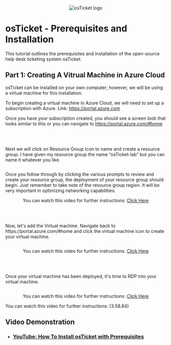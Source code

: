 <p align="center">
<img src="https://d1ka0itfguscri.cloudfront.net/r5Jl/2023/04/13/00/48/c0fIcJVa79u/preview.jpg" alt="osTicket logo"/>
</p>

<h1>osTicket - Prerequisites and Installation</h1>
This tutorial outlines the prerequisites and installation of the open-source help desk ticketing system osTicket. 

<h2>Part 1: Creating A Vitrual Machine in Azure Cloud</h2>
osTicket can be installed on your own computer; however, we will be using a virtual machine for this installation.

To begin creating a virtual machine in Azure Cloud, we will need to set up a subscription with Azure. 
Link:   https://portal.azure.com

Once you have your subscription created, you should see a screen look that looks similar to this or  you can navigate to  https://portal.azure.com/#home
<p align = center>
<img src="https://d1ka0itfguscri.cloudfront.net/r5Jl/2023/04/13/03/00/c0fIecVasXR/preview.jpg" alt=""/>
</p>
<br>
<br>
Next we will click on Resource Group Icon to name and create a resource group. I have given my resource group the name “osTicket-lab” but you can name it whatever you like.
<p align = center>
<img src="https://d1ka0itfguscri.cloudfront.net/r5Jl/2023/04/13/03/03/c0fIeeVaslr/preview.jpg" alt=""/>
</p>

Once you follow through by clicking the various prompts to review and create your resource group, the deployment of your resource group should begin. Just remember to take note of the resource group region. It will be very important in optimizing networking capabilities. <br>
<p align = center>
  You can watch this video for further instructions: <a href="https://youtu.be/3EPa4qw4P1k?t=55">Click Here</a>
</p>
<p align = center>
<img src="#" alt=""/>
</p>
<br>
<br>
Now, let's add the Virtual machine.
Navigate back to  https://portal.azure.com/#home and click the virtual machine icon to create your virtual machine.

<p align = center>
<img src="https://d1ka0itfguscri.cloudfront.net/r5Jl/2023/04/13/02/44/c0fInEVasQR/preview.jpg" alt=""/>
<p align = center>You can watch this video for further instructions: <a href ="https://youtu.be/3EPa4qw4P1k?t=55">Click Here</a>

  </p>
</p>
 
<br>
<br>

Once your virtual machine has been deployed, it's time to RDP into your virtual machine.
<p align = center>
<img src="https://d1ka0itfguscri.cloudfront.net/r5Jl/2023/04/13/02/21/c0fInrVas1S/preview.jpg" alt=""/>
  <p align = center>
  You can watch this video for further instructions: <a href="https://youtu.be/3EPa4qw4P1k?t=238">Click Here</a>
</p>
</p>
You can watch this video for further instructions: (3:58.84)





<br />



<h2>Video Demonstration</h2>

- ### [YouTube: How To Install osTicket with Prerequisites](https://youtu.be/3EPa4qw4P1k)

<br />
